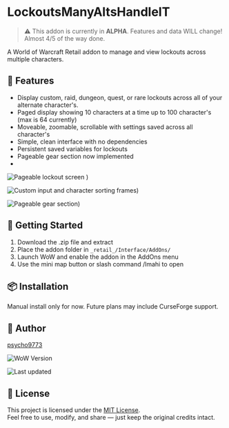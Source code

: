 # LockoutsManyAltsHandleIT

> ⚠️ This addon is currently in **ALPHA**. Features and data WILL change!
      Almost 4/5 of the way done.

A World of Warcraft Retail addon to manage and view lockouts across multiple characters.

## 🔧 Features

- Display custom, raid, dungeon, quest, or rare lockouts across all of your alternate character's.
- Paged display showing 10 characters at a time up to 100 character's (max is 64 currently)
- Moveable, zoomable, scrollable with settings saved across all character's
- Simple, clean interface with no dependencies
- Persistent saved variables for lockouts
- Pageable gear section now implemented
- 
![Pageable lockout screen](https://imgur.com/Y4xm4Gs.png) )

![Custom input and character sorting frames](https://imgur.com/dAR9uo1.png))

![Pageable gear section](https://imgur.com/GWP09x0.png))

## 🚀 Getting Started

1. Download the .zip file and extract
2. Place the addon folder in `_retail_/Interface/AddOns/`
3. Launch WoW and enable the addon in the AddOns menu
4. Use the mini map button or slash command /lmahi to open
   
## 📦 Installation

Manual install only for now. Future plans may include CurseForge support.

## 👤 Author

[psycho9773](https://github.com/psycho9773)

![WoW Version](https://img.shields.io/badge/WoW-Retail-blue)

![Last updated](https://img.shields.io/github/last-commit/psycho9773/LockoutsManyAltsHandleIT)

## 🧾 License

This project is licensed under the [MIT License](LICENSE).  
Feel free to use, modify, and share — just keep the original credits intact.

